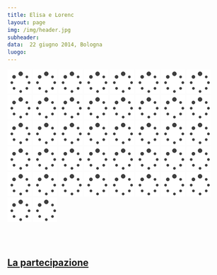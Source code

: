 ```yaml
---
title: Elisa e Lorenc
layout: page
img: /img/header.jpg
subheader:
data:  22 giugno 2014, Bologna
luogo: 
---
```


<img src='img/loader.gif' data-src="gallery/lorencelisa-01.jpg" class="" />
<img src='img/loader.gif' data-src="gallery/lorencelisa-02.jpg" class="" />
<img src='img/loader.gif' data-src="gallery/lorencelisa-03.jpg" class="" />
<img src='img/loader.gif' data-src="gallery/lorencelisa-04.jpg" class="" />
<img src='img/loader.gif' data-src="gallery/lorencelisa-05.jpg" class="" />
<img src='img/loader.gif' data-src="gallery/lorencelisa-06.jpg" class="" />
<img src='img/loader.gif' data-src="gallery/lorencelisa-07.jpg" class="" />
<img src='img/loader.gif' data-src="gallery/lorencelisa-08.jpg" class="" />
<img src='img/loader.gif' data-src="gallery/lorencelisa-09.jpg" class="" />
<img src='img/loader.gif' data-src="gallery/lorencelisa-11.jpg" class="" />
<img src='img/loader.gif' data-src="gallery/lorencelisa-12.jpg" class="" />
<img src='img/loader.gif' data-src="gallery/lorencelisa-10.jpg" class="" />
<img src='img/loader.gif' data-src="gallery/lorencelisa-13.jpg" class="" />
<img src='img/loader.gif' data-src="gallery/lorencelisa-14.jpg" class="" />
<img src='img/loader.gif' data-src="gallery/lorencelisa-15.jpg" class="" />
<img src='img/loader.gif' data-src="gallery/lorencelisa-16.jpg" class="" />
<img src='img/loader.gif' data-src="gallery/lorencelisa-17.jpg" class="" />
<img src='img/loader.gif' data-src="gallery/lorencelisa-18.jpg" class="" />
<img src='img/loader.gif' data-src="gallery/lorencelisa-19.jpg" class="" />
<img src='img/loader.gif' data-src="gallery/lorencelisa-20.jpg" class="" />
<img src='img/loader.gif' data-src="gallery/lorencelisa-21.jpg" class="" />
<img src='img/loader.gif' data-src="gallery/lorencelisa-22.jpg" class="" />
<img src='img/loader.gif' data-src="gallery/lorencelisa-23.jpg" class="" />
<img src='img/loader.gif' data-src="gallery/lorencelisa-24.jpg" class="" />
<img src='img/loader.gif' data-src="gallery/lorencelisa-25.jpg" class="" />
<img src='img/loader.gif' data-src="gallery/lorencelisa-26.jpg" class="" />
<img src='img/loader.gif' data-src="gallery/lorencelisa-27.jpg" class="" />
<img src='img/loader.gif' data-src="gallery/lorencelisa-28.jpg" class="" />
<img src='img/loader.gif' data-src="gallery/lorencelisa-29.jpg" class="" />
<img src='img/loader.gif' data-src="gallery/lorencelisa-30.jpg" class="" />
<img src='img/loader.gif' data-src="gallery/lorencelisa-31.jpg" class="" />
<img src='img/loader.gif' data-src="gallery/lorencelisa-32.jpg" class="" />
<img src='img/loader.gif' data-src="gallery/lorencelisa-33.jpg" class="" />
<img src='img/loader.gif' data-src="gallery/lorencelisa-34.jpg" class="" />
<img src='img/loader.gif' data-src="gallery/lorencelisa-35.jpg" class="" />
<img src='img/loader.gif' data-src="gallery/lorencelisa-36.jpg" class="" />
<img src='img/loader.gif' data-src="gallery/lorencelisa-37.jpg" class="" />
<img src='img/loader.gif' data-src="gallery/lorencelisa-38.jpg" class="" />
<img src='img/loader.gif' data-src="gallery/lorencelisa-39.jpg" class="" />
<img src='img/loader.gif' data-src="gallery/lorencelisa-40.jpg" class="" />
<img src='img/loader.gif' data-src="gallery/lorencelisa-41.jpg" class="" />
<img src='img/loader.gif' data-src="gallery/lorencelisa-42.jpg" class="" />

<br> <br>

## [La partecipazione](/partecipazione/)
